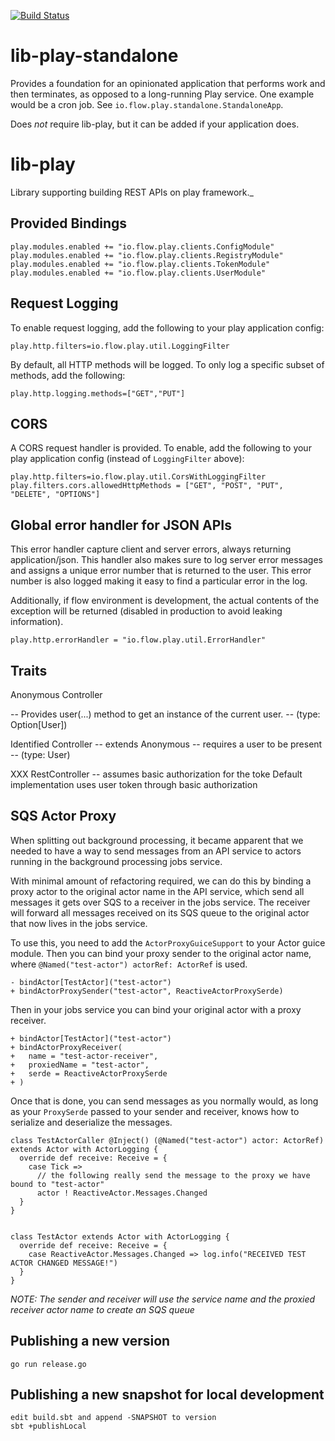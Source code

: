 [![Build Status](https://travis-ci.org/flowcommerce/lib-play.svg?branch=main)](https://app.travis-ci.com/flowcommerce/lib-play)

# lib-play-standalone
Provides a foundation for an opinionated application that performs work and then terminates, as opposed to a
long-running Play service. One example would be a cron job.  See `io.flow.play.standalone.StandaloneApp`.

Does *not* require lib-play, but it can be added if your application does.

# lib-play
Library supporting building REST APIs on play framework._

## Provided Bindings

    play.modules.enabled += "io.flow.play.clients.ConfigModule"
    play.modules.enabled += "io.flow.play.clients.RegistryModule"
    play.modules.enabled += "io.flow.play.clients.TokenModule"
    play.modules.enabled += "io.flow.play.clients.UserModule"

## Request Logging

To enable request logging, add the following to your
play application config:

    play.http.filters=io.flow.play.util.LoggingFilter

By default, all HTTP methods will be logged. To only
log a specific subset of methods, add the following:

    play.http.logging.methods=["GET","PUT"]

## CORS

A CORS request handler is provided. To enable, add the following
to your play application config (instead of `LoggingFilter` above):

    play.http.filters=io.flow.play.util.CorsWithLoggingFilter
    play.filters.cors.allowedHttpMethods = ["GET", "POST", "PUT", "DELETE", "OPTIONS"]

## Global error handler for JSON APIs

This error handler capture client and server errors, always
returning application/json. This handler also makes sure to
log server error messages and assigns a unique error number
that is returned to the user. This error number is also logged
making it easy to find a particular error in the log.

Additionally, if flow environment is development, the actual contents
of the exception will be returned (disabled in production to avoid
leaking information).

    play.http.errorHandler = "io.flow.play.util.ErrorHandler"

## Traits

  Anonymous Controller

   -- Provides user(...) method to get an instance of the current
      user.
    -- (type: Option[User])

  Identified Controller
    -- extends Anonymous
    -- requires a user to be present
    -- (type: User)

  XXX RestController
    -- assumes basic authorization for the toke
       Default implementation uses user token through basic
       authorization

## SQS Actor Proxy

When splitting out background processing, it became apparent that we needed to have a way
to send messages from an API service to actors running in the background processing jobs service.

With minimal amount of refactoring required, we can do this by binding a proxy actor to the original
actor name in the API service, which send all messages it gets over SQS to a receiver in the jobs service.
The receiver will forward all messages received on its SQS queue to the original actor that now lives in
the jobs service.

To use this, you need to add the `ActorProxyGuiceSupport` to your Actor guice module. Then you can bind your
proxy sender to the original actor name, where `@Named("test-actor") actorRef: ActorRef` is used.

```
- bindActor[TestActor]("test-actor")
+ bindActorProxySender("test-actor", ReactiveActorProxySerde)
```

Then in your jobs service you can bind your original actor with a proxy receiver.

```
+ bindActor[TestActor]("test-actor")
+ bindActorProxyReceiver(
+   name = "test-actor-receiver",
+   proxiedName = "test-actor",
+   serde = ReactiveActorProxySerde
+ )
```

Once that is done, you can send messages as you normally would, as long as your `ProxySerde` passed
to your sender and receiver, knows how to serialize and deserialize the messages.

```
class TestActorCaller @Inject() (@Named("test-actor") actor: ActorRef) extends Actor with ActorLogging {
  override def receive: Receive = {
    case Tick =>
      // the following really send the message to the proxy we have bound to "test-actor"
      actor ! ReactiveActor.Messages.Changed
  }
}


class TestActor extends Actor with ActorLogging {
  override def receive: Receive = {
    case ReactiveActor.Messages.Changed => log.info("RECEIVED TEST ACTOR CHANGED MESSAGE!")
  }
}
```

_NOTE: The sender and receiver will use the service name and the proxied receiver actor name to create an SQS queue_


## Publishing a new version

    go run release.go

## Publishing a new snapshot for local development

    edit build.sbt and append -SNAPSHOT to version
    sbt +publishLocal
